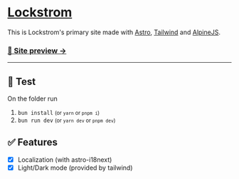 # [Lockstrom](https://lockstrom.com)

This is Lockstrom's primary site made with [Astro](https://astro.build), [Tailwind](https://tailwindcss.com/) and [AlpineJS](https://alpinejs.dev/).

### [🧪 Site preview →](https://lockstrom.com)

---

## 🧪 Test

On the folder run

1. `bun install`  <small>(or `yarn` or `pnpm i`)</small>
2. `bun run dev`  <small>(or `yarn dev` or `pnpm dev`)</small>

## ✅ Features

- [x] Localization (with astro-i18next)
- [x] Light/Dark mode (provided by tailwind)